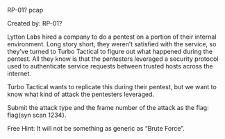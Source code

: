 RP-01? pcap

Created by: RP-01?

Lytton Labs hired a company to do a pentest on a portion of their internal environment. Long story short, they weren’t satisfied with the service, so they’ve turned to Turbo Tactical to figure out what happened during the pentest. All they know is that the pentesters leveraged a security protocol used to authenticate service requests between trusted hosts across the internet.

Turbo Tactical wants to replicate this during their pentest, but we want to know what kind of attack the pentesters leveraged.

Submit the attack type and the frame number of the attack as the flag: flag{syn scan 1234}.

Free Hint: It will not be something as generic as “Brute Force”.
